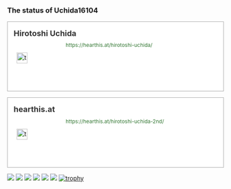 ### The status of Uchida16104

<!--
**Uchida16104/Uchida16104** is a ✨ _special_ ✨ repository because its `README.md` (this file) appears on your GitHub profile.

Here are some ideas to get you started:

- 🔭 I’m currently working on ...
- 🌱 I’m currently learning ...
- 👯 I’m looking to collaborate on ...
- 🤔 I’m looking for help with ...
- 💬 Ask me about ...
- 📫 How to reach me: ...
- 😄 Pronouns: ...
- ⚡ Fun fact: ...
-->

<blockquote class="blogcard" style="width:auto;border:1px solid #aaa;margin:1em 0;padding:1em;line-height:1.4;text-align:left;background:#fff;"><a href="https://hearthis.at/hirotoshi-uchida/" target="_blank" style="display:block;text-decoration:none;"><div style="width:100%;margin:0 0 .5em;"><span style="font-size:18px;font-weight:700;color:#333">Hirotoshi Uchida</span></div><div style="min-height:100px;"><div style="float:left;width:100px;height:100px;margin:0 .5em;position:relative;"><img src="https://images.weserv.nl/?w=100&url=https://img.hearthis.at/c/r/o/_/uploads/9042440/image_user/hirotoshi-uchida----w1200_h628_q70_m1619878170----cropped_1619878164083.jpg" alt="thumbnail" style="display:block;margin:0;padding:0;width:50%;height:auto;border:none;position:absolute;top:50%;transform:translateY(-50%);"/></div><div style="padding:0 .5em;overflow:hidden;text-overflow:ellipsis;"><span style="font-size:12px;font-weight:400;color:#373">https://hearthis.at/hirotoshi-uchida/</span></div></div></a></blockquote>
<blockquote class="blogcard" style="width:auto;border:1px solid #aaa;margin:1em 0;padding:1em;line-height:1.4;text-align:left;background:#fff;"><a href="https://hearthis.at/hirotoshi-uchida-2nd/" target="_blank" style="display:block;text-decoration:none;"><div style="width:100%;margin:0 0 .5em;"><span style="font-size:18px;font-weight:700;color:#333">hearthis.at</span></div><div style="min-height:100px;"><div style="float:left;width:100px;height:100px;margin:0 .5em;position:relative;"><img src="https://images.weserv.nl/?w=100&url=https://img.hearthis.at/c/r/o/_/uploads/10140206/image_user/hirotoshi-uchida----w1200_h628_q70_m1663517991----cropped_1663517971617.jpg" alt="thumbnail" style="display:block;margin:0;padding:0;width:50%;height:auto;border:none;position:absolute;top:50%;transform:translateY(-50%);"/></div><div style="padding:0 .5em;overflow:hidden;text-overflow:ellipsis;"><span style="font-size:12px;font-weight:400;color:#373">https://hearthis.at/hirotoshi-uchida-2nd/</span></div></div></a></blockquote>

![](http://github-profile-summary-cards.vercel.app/api/cards/profile-details?username=Uchida16104&theme=dark)
![](http://github-profile-summary-cards.vercel.app/api/cards/repos-per-language?username=Uchida16104&theme=dark)
![](http://github-profile-summary-cards.vercel.app/api/cards/most-commit-language?username=Uchida16104&theme=dark)
![](http://github-profile-summary-cards.vercel.app/api/cards/stats?username=Uchida16104&theme=dark)
![](http://github-profile-summary-cards.vercel.app/api/cards/productive-time?username=Uchida16104&theme=dark&utcOffset=8)
![](https://github-readme-streak-stats.herokuapp.com/?user=Uchida16104&theme=dark)
[![trophy](https://github-profile-trophy.vercel.app/?username=Uchida16104&theme=onedark)](https://github.com/Uchida16104/github-profile-trophy)
